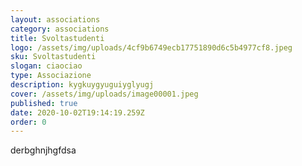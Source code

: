 ```yaml
---
layout: associations
category: associations
title: Svoltastudenti
logo: /assets/img/uploads/4cf9b6749ecb17751890d6c5b4977cf8.jpeg
sku: Svoltastudenti
slogan: ciaociao
type: Associazione
description: kygkuygyuguiyglyugj
cover: /assets/img/uploads/image00001.jpeg
published: true
date: 2020-10-02T19:14:19.259Z
order: 0
---
```

derbghnjhgfdsa